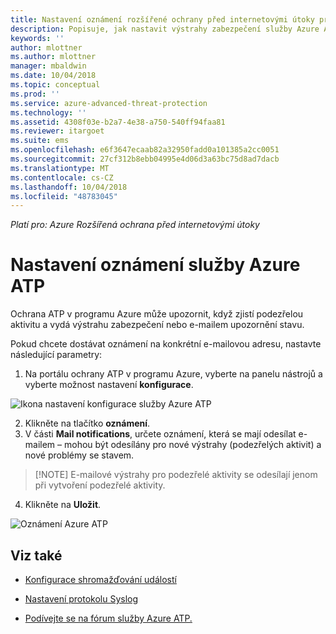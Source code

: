 ```yaml
---
title: Nastavení oznámení rozšířené ochrany před internetovými útoky pro Azure | Dokumentace Microsoftu
description: Popisuje, jak nastavit výstrahy zabezpečení služby Azure ATP, aby se upozornění při zjištění podezřelých aktivit.
keywords: ''
author: mlottner
ms.author: mlottner
manager: mbaldwin
ms.date: 10/04/2018
ms.topic: conceptual
ms.prod: ''
ms.service: azure-advanced-threat-protection
ms.technology: ''
ms.assetid: 4308f03e-b2a7-4e38-a750-540ff94faa81
ms.reviewer: itargoet
ms.suite: ems
ms.openlocfilehash: e6f3647ecaab82a32950fadd0a101385a2cc0051
ms.sourcegitcommit: 27cf312b8ebb04995e4d06d3a63bc75d8ad7dacb
ms.translationtype: MT
ms.contentlocale: cs-CZ
ms.lasthandoff: 10/04/2018
ms.locfileid: "48783045"
---
```

*Platí pro: Azure Rozšířená ochrana před internetovými útoky*


# <a name="set-azure-atp-notifications"></a>Nastavení oznámení služby Azure ATP

Ochrana ATP v programu Azure může upozornit, když zjistí podezřelou aktivitu a vydá výstrahu zabezpečení nebo e-mailem upozornění stavu. 

Pokud chcete dostávat oznámení na konkrétní e-mailovou adresu, nastavte následující parametry:


1. Na portálu ochrany ATP v programu Azure, vyberte na panelu nástrojů a vyberte možnost nastavení **konfigurace**.

![Ikona nastavení konfigurace služby Azure ATP](media/atp-config-menu.png)

2. Klikněte na tlačítko **oznámení**.
3. V části **Mail notifications**, určete oznámení, která se mají odesílat e-mailem – mohou být odesílány pro nové výstrahy (podezřelých aktivit) a nové problémy se stavem. 
 
 >  [!NOTE]
 >   E-mailové výstrahy pro podezřelé aktivity se odesílají jenom při vytvoření podezřelé aktivity.
 
4. Klikněte na **Uložit**.

 ![Oznámení Azure ATP](media/atp-notifications.png)



## <a name="see-also"></a>Viz také

- [Konfigurace shromažďování událostí](configure-event-collection.md)

- [Nastavení protokolu Syslog](setting-syslog.md)
- [Podívejte se na fórum služby Azure ATP.](https://aka.ms/azureatpcommunity)
